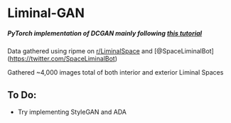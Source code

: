# Liminal-GAN

##### PyTorch implementation of DCGAN mainly following [this tutorial](https://pytorch.org/tutorials/beginner/dcgan_faces_tutorial.html)

Data gathered using ripme on [r/LiminalSpace](https://www.reddit.com/r/LiminalSpace/) and [@SpaceLiminalBot] (https://twitter.com/SpaceLiminalBot)

Gathered ~4,000 images total of both interior and exterior Liminal Spaces

## To Do:
- Try implementing StyleGAN and ADA
